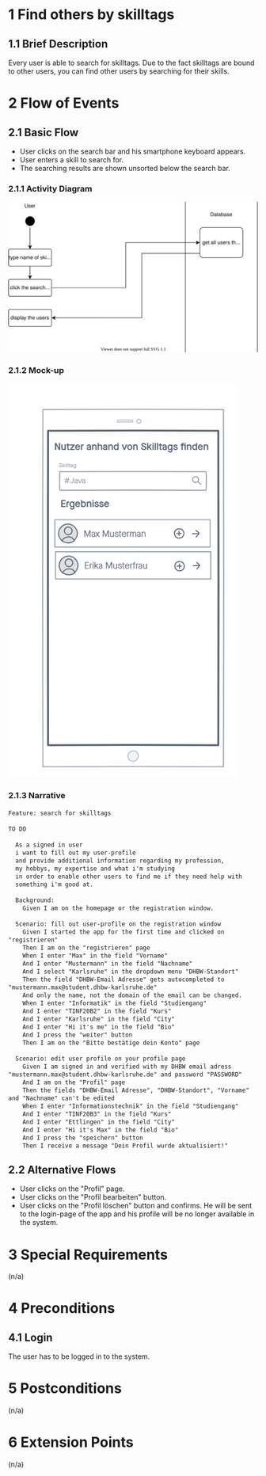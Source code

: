 # 1 Find others by skilltags

## 1.1 Brief Description

Every user is able to search for skilltags. Due to the fact skilltags are bound to other users, you can find other users by searching for their skills.

# 2 Flow of Events

## 2.1 Basic Flow

- User clicks on the search bar and his smartphone keyboard appears.
- User enters a skill to search for.
- The searching results are shown unsorted below the search bar.

### 2.1.1 Activity Diagram

![Organization Application Activity Diagram](findUser.svg)

### 2.1.2 Mock-up

![Create Operation Form Wireframe](searchBySkilltag.png)

### 2.1.3 Narrative

```gherkin
Feature: search for skilltags

TO DO

  As a signed in user
  i want to fill out my user-profile
  and provide additional information regarding my profession,
  my hobbys, my expertise and what i'm studying
  in order to enable other users to find me if they need help with
  something i'm good at.

  Background:
    Given I am on the homepage or the registration window.

  Scenario: fill out user-profile on the registration window
    Given I started the app for the first time and clicked on "registrieren"
    Then I am on the "registrieren" page
    When I enter "Max" in the field "Vorname"
    And I enter "Mustermann" in the field "Nachname"
    And I select "Karlsruhe" in the dropdown menu "DHBW-Standort"
    Then the field "DHBW-Email Adresse" gets autocompleted to "mustermann.max@student.dhbw-karlsruhe.de"
    And only the name, not the domain of the email can be changed.
    When I enter "Informatik" in the field "Studiengang"
    And I enter "TINF20B2" in the field "Kurs"
    And I enter "Karlsruhe" in the field "City"
    And I enter "Hi it's me" in the field "Bio"
    And I press the "weiter" button
    Then I am on the "Bitte bestätige dein Konto" page

  Scenario: edit user profile on your profile page
    Given I am signed in and verified with my DHBW email adress "mustermann.max@student.dhbw-karlsruhe.de" and password "PASSWORD"
    And I am on the "Profil" page
    Then the fields "DHBW-Email Adresse", "DHBW-Standort", "Vorname" and "Nachname" can't be edited
    When I enter "Informationstechnik" in the field "Studiengang"
    And I enter "TINF20B3" in the field "Kurs"
    And I enter "Ettlingen" in the field "City"
    And I enter "Hi it's Max" in the field "Bio"
    And I press the "speichern" button
    Then I receive a message "Dein Profil wurde aktualisiert!"
```

## 2.2 Alternative Flows

- User clicks on the "Profil" page.
- User clicks on the "Profil bearbeiten" button.
- User clicks on the "Profil löschen" button and confirms. He will be sent to the login-page of the app and his profile will be no longer available in the system.

# 3 Special Requirements

(n/a)

# 4 Preconditions

## 4.1 Login

The user has to be logged in to the system.

# 5 Postconditions

(n/a)

# 6 Extension Points

(n/a)
